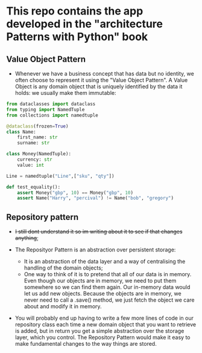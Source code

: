 # This repo contains the app developed in the "architecture Patterns with Python" book

## Value Object Pattern

- Whenever we have a business concept that has data but no identity, we often choose to represent it using the "Value Object Pattern". A Value Object is any domain object that
is uniquely identified by the data it holds: we usually make them immutable:

```Python
from dataclasses import dataclass
from typing import NamedTuple
from collections import namedtuple

@dataclass(frozen=True)
class Name:
    first_name: str
    surname: str

class Money(NamedTuple):
    currency: str
    value: int

Line = namedtuple("Line",["sku", "qty"])

def test_equality():
    assert Money("gbp", 10) == Money("gbp", 10)
    assert Name("Harry", "percival") != Name("bob", "gregory")
```

## Repository pattern

- ~~I still dont understand it so im writing about it to see if that changes anything~~;

- The Reposityor Pattern is an abstraction over persistent storage:
  - It is an abstraction of the data layer and a way of centralising the handling of the domain objects;
  - One way to think of it is to pretend that all of our data is in memory. Even though our objects are in memory, we need to put them somewhere so we can find them again. Our in-memory data would let us add new objects. Because the objects are in memory, we never need to call a .save() method, we just fetch the object we care about and modify it in memory.
- You will probably end up having to write a few more lines of code in our repository class each time a new domain object that you want to retrieve is added, but in return you get a simple abstraction over the storage layer, which you control. The Repository Pattern would make it easy to make fundamental changes to the way things are stored.
